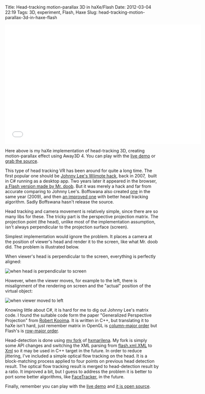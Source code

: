 Title: Head-tracking motion-parallax 3D in haXe/Flash
Date: 2012-03-04 22:19
Tags: 3D, experiment, Flash, Haxe
Slug: head-tracking-motion-parallax-3d-in-haxe-flash

<iframe class="video" width="640" height="390" src="//www.youtube.com/embed/U6PePKJHOSw" frameborder="0" allowfullscreen></iframe>

Here above is my haXe implementation of head-tracking 3D, creating
motion-parallax effect using Away3D 4. You can play with the [live
demo][] or [grab the source][].

This type of head tracking VR has been around for quite a long time. The
first popular one should be [Johnny Lee's Wiimote hack][], back in 2007,
 built in C# running as a desktop app. Two years later it appeared in
the browser, [a Flash version made by Mr. doob][]. But it was merely a
hack and far from accurate comparing to Johnny Lee's. Boffswana also
created [one][] in the same year (2009), and then [an improved one][]
with better head tracking algorithm. Sadly Boffswana hasn't release the
source.

Head tracking and camera movement is relatively simple, since there are
so many libs for these. The tricky part is the perspective
projection matrix. The projection point (the head), unlike most of the
implementation assumption, isn't always perpendicular to the projection
surface (screen).

Simplest implementation would ignore the problem. It places a camera at
the position of viewer's head and render it to the screen, like what Mr.
doob did. The problem is illustrated below.

When viewer's head is perpendicular to the screen, everything is
perfectly aligned:

![when head is perpendicular to screen](http://blog.onthewings.net/wp-content/uploads/2012/03/animated.79104.gif)

However, when the viewer moves, for example to the left, there is
misalignment of the rendering on screen and the "actual" position of the
virtual object:

![when viewer moved to left](http://blog.onthewings.net/wp-content/uploads/2012/03/animated.61275.gif)

Knowing little about C#, it is hard for me to dig out Johnny Lee's
matrix code. I found the suitable code form the paper "Generalized
Perspective Projection" from [Robert Kooima][]. It is written in C++,
but translating it to haXe isn't hard, just remember matrix in OpenGL is
[column-major order][] but Flash's is [row-major order][].

Head-detection is done using [my fork][] of [hxmarilena][]. My fork is
simply some API changes and switching the XML parsing from
[flash.xml.XML][] to [Xml][] so it may be used in C++ target in the
future. In order to reduce jittering, I've included a simple optical
flow tracking on the head. It is a block-matching process applied to
four points on previous head detection result. The optical flow tracking
result is merged to head-detection result by a ratio. It improved a bit,
but I guess to address the problem it is better to port some better
algorithms, like [FaceTracker][], in the future.

Finally, remember you can play with the [live demo][] and [it is open
source][grab the source].

  [live demo]: http://andyli.github.com/MotionParallaxDemo/
  [grab the source]: https://github.com/andyli/MotionParallaxDemo
  [Johnny Lee's Wiimote hack]: http://www.youtube.com/watch?v=Jd3-eiid-Uw
  [a Flash version made by Mr. doob]: http://ricardocabello.com/blog/post/643
  [one]: http://www.boffswana.com/news/?p=498
  [an improved one]: http://www.boffswana.com/news/?p=950
  [Robert Kooima]: http://csc.lsu.edu/~kooima/misc.html
  [column-major order]: http://en.wikipedia.org/wiki/Row-major_order#Column-major_order
  [row-major order]: http://en.wikipedia.org/wiki/Row-major_order#Row-major_order
  [my fork]: http://code.google.com/r/andy-hxmarilena/
  [hxmarilena]: http://code.google.com/p/hxmarilena/
  [flash.xml.XML]: http://haxe.org/api/flash9/xml/xml
  [Xml]: http://haxe.org/api/xml
  [FaceTracker]: http://web.mac.com/jsaragih/FaceTracker/FaceTracker.html
